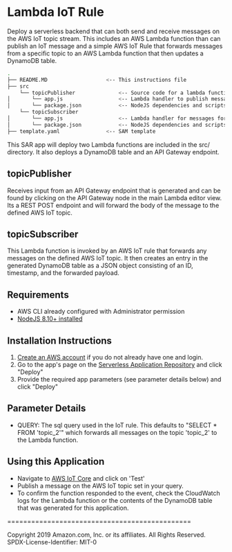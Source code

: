 # Lambda IoT Rule
Deploy a serverless backend that can both send and receive messages on the AWS IoT topic stream. This includes an AWS Lambda function than can publish an IoT message and a simple AWS IoT Rule that forwards messages from a specific topic to an AWS Lambda function that then updates a DynamoDB table.

```bash
.
├── README.MD                   <-- This instructions file
├── src 
    └── topicPublisher              <-- Source code for a lambda function
│       └── app.js                  <-- Lambda handler to publish messages on an IoT topic stream
│       └── package.json            <-- NodeJS dependencies and scripts
    └── topicSubscriber
│       └── app.js                  <-- Lambda handler for messages forwarded from the IoT topic stream
│       └── package.json            <-- NodeJS dependencies and scripts
├── template.yaml               <-- SAM template
```

This SAR app will deploy two Lambda functions are included in the src/ directory. It also deploys a DynamoDB table and an API Gateway endpoint.

## topicPublisher

Receives input from an API Gateway endpoint that is generated and can be found by clicking on the API Gateway node in the main Lambda editor view. Its a REST POST endpoint and will forward the body of the message to the defined AWS IoT topic.

## topicSubscriber

This Lambda function is invoked by an AWS IoT rule that forwards any messages on the defined AWS IoT topic. It then creates an entry in the generated DynamoDB table as a JSON object consisting of an ID, timestamp, and the forwarded payload.

## Requirements

* AWS CLI already configured with Administrator permission
* [NodeJS 8.10+ installed](https://nodejs.org/en/download/)

## Installation Instructions

1. [Create an AWS account](https://portal.aws.amazon.com/gp/aws/developer/registration/index.html) if you do not already have one and login.
1. Go to the app's page on the [Serverless Application Repository](https://serverlessrepo.aws.amazon.com/applications/) and click "Deploy"
1. Provide the required app parameters (see parameter details below) and click "Deploy"

## Parameter Details

* QUERY: The sql query used in the IoT rule. This defaults to "SELECT * FROM 'topic_2'" which forwards all messages on the topic 'topic_2' to the Lambda function.

## Using this Application

* Navigate to [AWS IoT Core](https://console.aws.amazon.com/iot) and click on 'Test'
* Publish a message on the AWS IoT topic set in your query.
* To confirm the function responded to the event, check the CloudWatch logs for the Lambda function or the contents of the DynamoDB table that was generated for this application. 

==============================================

Copyright 2019 Amazon.com, Inc. or its affiliates. All Rights Reserved.
SPDX-License-Identifier: MIT-0
